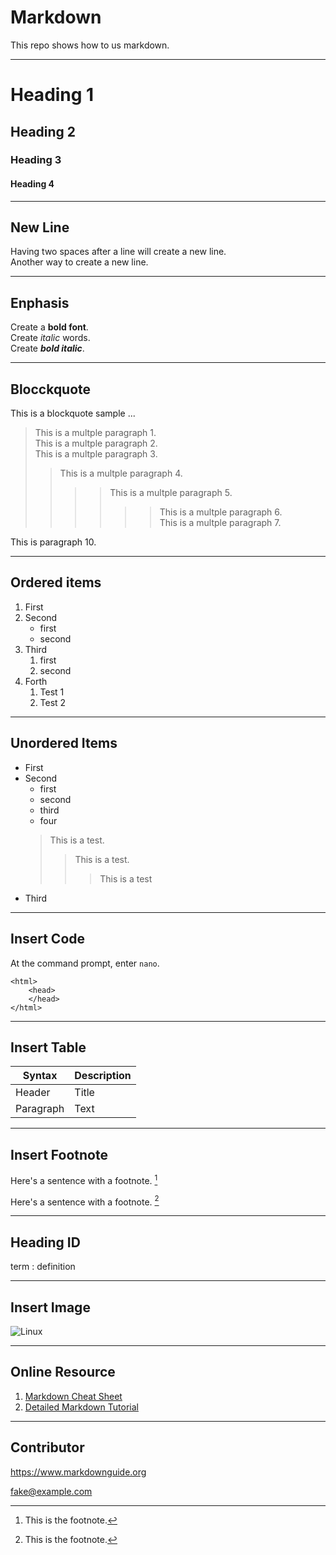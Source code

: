 # Markdown
This repo shows how to us markdown.

---
# Heading 1
## Heading 2
### Heading 3
#### Heading 4

---
## New Line

Having two spaces after a line will create  a new line.  
Another way to create a new line. <br>

---
## Enphasis
Create a **bold font**.  
Create *italic* words.  
Create ***bold italic***.  

---
## Blocckquote

This is a blockquote sample ...

> This is a multple paragraph 1.  
>This is a multple paragraph 2.  
>This is a multple paragraph 3.  
>> This is a multple paragraph 4.  
>> >> This is a multple paragraph 5.  
>> >> >> This is a multple paragraph 6.  
>> This is a multple paragraph 7.  

This is paragraph 10.

---
## Ordered items

1. First
2. Second
    - first
    - second
3. Third
    1. first
    2. second
4. Forth
    1. Test 1
    2. Test 2

---
## Unordered Items

- First
- Second
  - first
  - second
  - third
  - four <br>
  > This is a test.
  >> This is a test.
  >>> This is a test
- Third

---
## Insert Code

At the command prompt, enter `nano`.

```
<html>
    <head>
    </head>
</html>
```

---
## Insert Table
| Syntax | Description |
| ----------- | ----------- |
| Header | Title |
| Paragraph | Text |

---
## Insert Footnote

Here's a sentence with a footnote. [^1]

[^1]: This is the footnote.

Here's a sentence with a footnote. [^2]

[^2]: This is the footnote.

---
## Heading ID
	
term
: definition

 
---
## Insert Image

![Linux](https://upload.wikimedia.org/wikipedia/commons/thumb/3/35/Tux.svg/800px-Tux.svg.png)

---
## Online Resource
1. [Markdown Cheat Sheet](https://www.markdownguide.org/cheat-sheet/)
2. [Detailed Markdown Tutorial](https://www.markdownguide.org/basic-syntax/#bold)

---
## Contributor
<https://www.markdownguide.org>

<fake@example.com>
